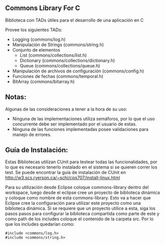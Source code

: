 ## Commons Library For C ##

Biblioteca con TADs útiles para el desarrollo de una aplicación en C

Provee los siguientes TADs:

* Logging (commons/log.h)
* Manipulación de Strings (commons/string.h)
* Conjunto de elementos
  * List (commons/collections/list.h)
  * Dictionary (commons/collections/dictionary.h)
  * Queue (commons/collections/queue.h)
* Manipulación de archivos de configuración (commons/config.h)
* Funciones de fechas (commons/temporal.h)
* BitArray (commons/bitarray.h)

## Notas: ##

Algunas de las consideraciones a tener a la hora de su uso:

* Ninguna de las implementaciones utiliza semáforos, por lo que el uso concurrente debe ser implementado por el usuario de estas.
* Ninguna de las funciones implementadas posee validaciones para manejo de errores.

## Guía de Instalación: ##

Estas Bibliotecas utilizan CUnit para testear todas las funcionalidades, por lo que es necesario tenerlo instalado en el sistema si se quieren correr los test.
Se puede encontrar la guía de instalación de CUnit en http://w3.scs.ryerson.ca/~schi/cps707/install-linux.html

Para su utilización desde Eclipse coloque commons-library dentro del workspace, luego desde el eclipse cree un proyecto de biblioteca dinámica y coloque como nombre de esta commons-library. Esto va a hacer que Eclipse cree la configuración para utilizar este proyecto como una biblioteca dinámica.
Si se requiere que un proyecto utilice a esta, siga los pasos pasos para configurar la biblioteca compartida como parte de este y como path de los includes coloque el contenido de la carpeta src. Por lo que los includes quedarían como:

	#include <commons/log.h>
	#include <commons/string.h>

